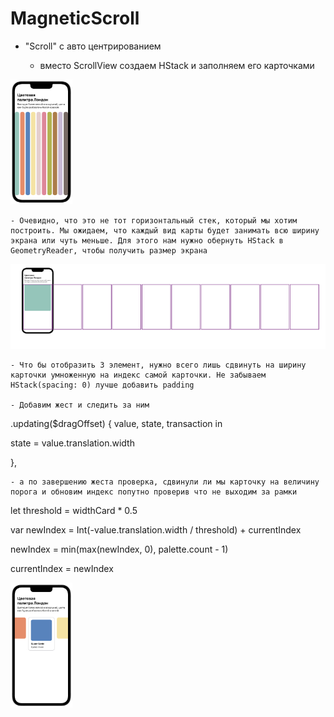 # MagneticScroll

- "Scroll" с авто центрированием

    - вместо ScrollView создаем HStack и заполняем его карточками

<img src="https://github.com/ihValery/MagneticScroll/blob/main/Images/HStackDefault.png?raw=true"></a>

    - Очевидно, что это не тот горизонтальный стек, который мы хотим построить. Мы ожидаем, что каждый вид карты будет занимать всю ширину экрана или чуть меньше. Для этого нам нужно обернуть HStack в GeometryReader, чтобы получить размер экрана

<img src="https://github.com/ihValery/MagneticScroll/blob/main/Images/HStackGeometry.png?raw=true"></a>

    - Что бы отобразить 3 элемент, нужно всего лишь сдвинуть на ширину карточки умноженную на индекс самой карточки. Не забываем HStack(spacing: 0) лучше добавить padding

    - Добавим жест и следить за ним

.updating($dragOffset) { value, state, transaction in

state = value.translation.width

}, 

    - а по завершению жеста проверка, сдвинули ли мы карточку на величину порога и обновим индекс попутно проверив что не выходим за рамки

let threshold = widthCard * 0.5

var newIndex = Int(-value.translation.width / threshold) + currentIndex

newIndex = min(max(newIndex, 0), palette.count - 1)

currentIndex = newIndex

<img src="https://github.com/ihValery/MagneticScroll/blob/main/Images/result.png?raw=true"></a>
